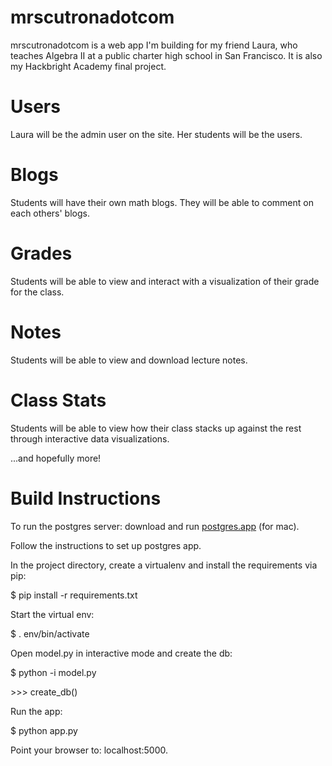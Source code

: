 mrscutronadotcom
================

mrscutronadotcom is a web app I'm building for my friend Laura, who teaches Algebra II at a public charter high school in San Francisco.  It is also my Hackbright Academy final project. 

Users
=====

Laura will be the admin user on the site.  Her students will be the users. 

Blogs
=====

Students will have their own math blogs.  They will be able to comment on each others' blogs. 

Grades
======

Students will be able to view and interact with a visualization of their grade for the class. 

Notes 
=====

Students will be able to view and download lecture notes. 

Class Stats
===========

Students will be able to view how their class stacks up against the rest through interactive data visualizations. 

...and hopefully more!

Build Instructions
==================

To run the postgres server: download and run [postgres.app](http://postgresapp.com/) (for mac). 

Follow the instructions to set up postgres app.  

In the project directory, create a virtualenv and install the requirements via pip: 

$ pip install -r requirements.txt

Start the virtual env: 

$ . env/bin/activate

Open model.py in interactive mode and create the db: 

$ python -i model.py

\>>> create_db()

Run the app: 

$ python app.py

Point your browser to: localhost:5000.
